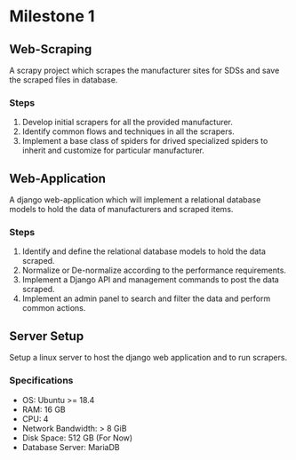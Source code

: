 # Milestone 1

## Web-Scraping
A scrapy project which scrapes the manufacturer sites for SDSs and save the scraped files in database.


### Steps
1. Develop initial scrapers for all the provided manufacturer.
2. Identify common flows and techniques in all the scrapers.
3. Implement a base class of spiders for drived specialized spiders to inherit and customize for particular manufacturer. 

## Web-Application
A django web-application which will implement a relational database models to hold the data of manufacturers and scraped items.


### Steps
1. Identify and define the relational database models to hold the data scraped.
2. Normalize or De-normalize according to the performance requirements.
3. Implement a Django API and management commands to post the data scraped.
4. Implement an admin panel to search and filter the data and perform common actions.

## Server Setup
Setup a linux server to host the django web application and to run scrapers.

### Specifications
- OS: Ubuntu >= 18.4
- RAM: 16 GB
- CPU: 4
- Network Bandwidth: > 8 GiB
- Disk Space: 512 GB (For Now)
- Database Server: MariaDB
